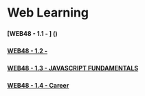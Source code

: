 
# Web Learning

###
**[WEB48 - 1.1 - ] ()** 
###
**[WEB48 - 1.2 - ](https://github.com/beatlesm/web/blob/main/1.2/README12.md)**
###
**[WEB48 - 1.3 - JAVASCRIPT FUNDAMENTALS](https://github.com/beatlesm/web/blob/main/1.3/README13.md)**
###
**[WEB48 - 1.4 - Career]()**